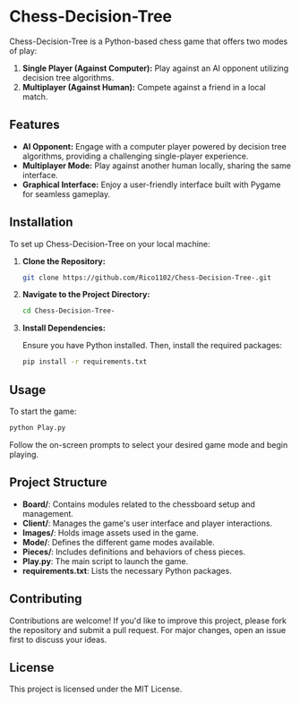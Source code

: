 # Chess-Decision-Tree

Chess-Decision-Tree is a Python-based chess game that offers two modes of play:

1. **Single Player (Against Computer):** Play against an AI opponent utilizing decision tree algorithms.
2. **Multiplayer (Against Human):** Compete against a friend in a local match.

## Features

-   **AI Opponent:** Engage with a computer player powered by decision tree algorithms, providing a challenging single-player experience.
-   **Multiplayer Mode:** Play against another human locally, sharing the same interface.
-   **Graphical Interface:** Enjoy a user-friendly interface built with Pygame for seamless gameplay.

## Installation

To set up Chess-Decision-Tree on your local machine:

1. **Clone the Repository:**

    ```bash
    git clone https://github.com/Rico1102/Chess-Decision-Tree-.git
    ```

2. **Navigate to the Project Directory:**

    ```bash
    cd Chess-Decision-Tree-
    ```

3. **Install Dependencies:**

    Ensure you have Python installed. Then, install the required packages:

    ```bash
    pip install -r requirements.txt
    ```

## Usage

To start the game:

```bash
python Play.py
```

Follow the on-screen prompts to select your desired game mode and begin playing.

## Project Structure

-   **Board/**: Contains modules related to the chessboard setup and management.
-   **Client/**: Manages the game's user interface and player interactions.
-   **Images/**: Holds image assets used in the game.
-   **Mode/**: Defines the different game modes available.
-   **Pieces/**: Includes definitions and behaviors of chess pieces.
-   **Play.py**: The main script to launch the game.
-   **requirements.txt**: Lists the necessary Python packages.

## Contributing

Contributions are welcome! If you'd like to improve this project, please fork the repository and submit a pull request. For major changes, open an issue first to discuss your ideas.

## License

This project is licensed under the MIT License.
